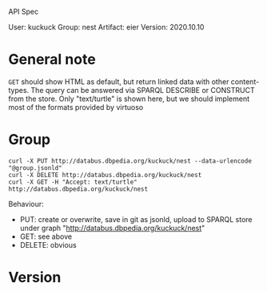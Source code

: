 API Spec

User: kuckuck
Group: nest
Artifact: eier
Version: 2020.10.10

# General note
`GET` should show HTML as default, but return linked data with other content-types.
The query can be answered via SPARQL DESCRIBE or CONSTRUCT from the store.
Only "text/turtle" is shown here, but we should implement most of the formats provided by virtuoso


# Group

```
curl -X PUT http://databus.dbpedia.org/kuckuck/nest --data-urlencode "@group.jsonld"
curl -X DELETE http://databus.dbpedia.org/kuckuck/nest
curl -X GET -H "Accept: text/turtle" http://databus.dbpedia.org/kuckuck/nest

```
Behaviour: 
* PUT: create or overwrite, save in git as jsonld, upload to SPARQL store under graph "http://databus.dbpedia.org/kuckuck/nest"
* GET: see above
* DELETE: obvious

# Version

```


```
